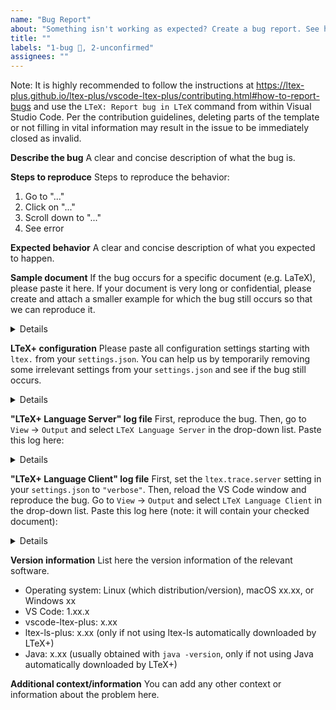 ```yaml
---
name: "Bug Report"
about: "Something isn't working as expected? Create a bug report. See https://ltex-plus.github.io/ltex-plus/vscode-ltex-plus/contributing.html#how-to-report-bugs to learn how to report bugs."
title: ""
labels: "1-bug 🐛, 2-unconfirmed"
assignees: ""
---
```


Note: It is highly recommended to follow the instructions at https://ltex-plus.github.io/ltex-plus/vscode-ltex-plus/contributing.html#how-to-report-bugs and use the `LTeX: Report bug in LTeX` command from within Visual Studio Code. Per the contribution guidelines, deleting parts of the template or not filling in vital information may result in the issue to be immediately closed as invalid.

**Describe the bug**
A clear and concise description of what the bug is.

**Steps to reproduce**
Steps to reproduce the behavior:

1. Go to "..."
2. Click on "..."
3. Scroll down to "..."
4. See error

**Expected behavior**
A clear and concise description of what you expected to happen.

**Sample document**
If the bug occurs for a specific document (e.g. LaTeX), please paste it here. If your document is very long or confidential, please create and attach a smaller example for which the bug still occurs so that we can reproduce it.

<details>

```
REPLACE_THIS_WITH_SAMPLE_DOCUMENT
```

</details>

**LTeX+ configuration**
Please paste all configuration settings starting with `ltex.` from your `settings.json`. You can help us by temporarily removing some irrelevant settings from your `settings.json` and see if the bug still occurs.

<details>

```
REPLACE_THIS_WITH_LTEX_CONFIGURATION
```

</details>

**"LTeX+ Language Server" log file**
First, reproduce the bug. Then, go to `View` → `Output` and select `LTeX Language Server` in the drop-down list. Paste this log here:

<details>

```
REPLACE_THIS_WITH_LTEX_LANGUAGE_SERVER_LOG
```

</details>

**"LTeX+ Language Client" log file**
First, set the `ltex.trace.server` setting in your `settings.json` to `"verbose"`. Then, reload the VS Code window and reproduce the bug. Go to `View` → `Output` and select `LTeX Language Client` in the drop-down list. Paste this log here (note: it will contain your checked document):

<details>

```
REPLACE_THIS_WITH_LTEX_LANGUAGE_CLIENT_LOG
```

</details>

**Version information**
List here the version information of the relevant software.

- Operating system: Linux (which distribution/version), macOS xx.xx, or Windows xx
- VS Code: 1.xx.x
- vscode-ltex-plus: x.xx
- ltex-ls-plus: x.xx (only if not using ltex-ls automatically downloaded by LTeX+)
- Java: x.xx (usually obtained with `java -version`, only if not using Java automatically downloaded by LTeX+)

**Additional context/information**
You can add any other context or information about the problem here.
